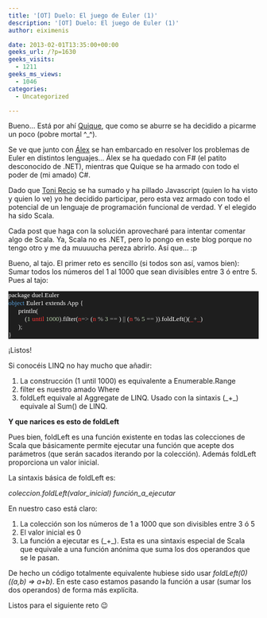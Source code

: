 ```yaml
---
title: '[OT] Duelo: El juego de Euler (1)'
description: '[OT] Duelo: El juego de Euler (1)'
author: eiximenis

date: 2013-02-01T13:35:00+00:00
geeks_url: /?p=1630
geeks_visits:
  - 1211
geeks_ms_views:
  - 1046
categories:
  - Uncategorized

---
```

Bueno… Está por ahí <a href="https://twitter.com/quiqu3" target="_blank" rel="noopener noreferrer">Quique</a>, que como se aburre se ha decidido a picarme un poco (pobre mortal ^_^).

Se ve que junto con <a href="https://twitter.com/acasquete" target="_blank" rel="noopener noreferrer">Álex</a> se han embarcado en resolver los problemas de Euler en distintos lenguajes… Álex se ha quedado con F# (el patito desconocido de .NET), mientras que Quique se ha armado con todo el poder de (mi amado) C#.

Dado que <a href="https://twitter.com/tonirecio" target="_blank" rel="noopener noreferrer">Toni Recio</a> se ha sumado y ha pillado Javascript (quien lo ha visto y quien lo ve) yo he decidido participar, pero esta vez armado con todo el potencial de un lenguaje de programación funcional de verdad. Y el elegido ha sido Scala.

Cada post que haga con la solución aprovecharé para intentar comentar algo de Scala. Ya, Scala no es .NET, pero lo pongo en este blog porque no tengo otro y me da muuuucha pereza abrirlo. Así que… :p

Bueno, al tajo. El primer reto es sencillo (si todos son así, vamos bien): Sumar todos los números del 1 al 1000 que sean divisibles entre 3 ó entre 5. Pues al tajo:

<div style="font-size: 10pt; font-family: consolas; background: #1e1e1e; color: #dcdcdc">
  <p style="margin: 0px">
    <span style="color: white">package</span> <span style="color: white">duel</span><span style="color: #b4b4b4">.</span><span style="color: white">Euler</span>
  </p>
  
  <p style="margin: 0px">
    <span style="color: #569cd6">object</span> <span style="color: white">Euler1</span> <span style="color: white">extends</span> <span style="color: white">App</span> {
  </p>
  
  <p style="margin: 0px">
    &#160;&#160;&#160;&#160;&#160; <span style="color: white">println</span>(
  </p>
  
  <p style="margin: 0px">
    &#160;&#160;&#160;&#160;&#160;&#160;&#160;&#160;&#160; (<span style="color: #b5cea8">1</span> <span style="color: #ff3333">until</span> <span style="color: #b5cea8">1000</span>)<span style="color: #b4b4b4">.</span><span style="color: white">filter</span>(<span style="color: #ff3333">n</span><span style="color: #b4b4b4">=></span> (<span style="color: #ff3333">n</span> <span style="color: #b4b4b4">%</span> <span style="color: #b5cea8">3</span> <span style="color: #b4b4b4">==</span> <span style="color: #b5cea8"></span>) <span style="color: #b4b4b4">||</span> (<span style="color: #ff3333">n</span> <span style="color: #b4b4b4">%</span> <span style="color: #b5cea8">5</span> <span style="color: #b4b4b4">==</span><span style="color: #b5cea8"></span> ))<span style="color: #b4b4b4">.</span><span style="color: white">foldLeft</span>(<span style="color: #b5cea8"></span>)(<span style="color: #ff3333">_</span><span style="color: #b4b4b4">+</span><span style="color: #ff3333">_</span>)
  </p>
  
  <p style="margin: 0px">
    &#160;&#160;&#160;&#160;&#160; );
  </p>
  
  <p style="margin: 0px">
    }
  </p></p>
</div>

¡Listos!

Si conocéis LINQ no hay mucho que añadir:

  1. La construcción (1 until 1000) es equivalente a Enumerable.Range
  2. filter es nuestro amado Where
  3. foldLeft equivale al Aggregate de LINQ. Usado con la sintaxis (\_+\_) equivale al Sum() de LINQ.

**Y que narices es esto de foldLeft**

Pues bien, foldLeft es una función existente en todas las colecciones de Scala que básicamente permite ejecutar una función que acepte dos parámetros (que serán sacados iterando por la colección). Además foldLeft proporciona un valor inicial.

La sintaxis básica de foldLeft es:

_coleccion.foldLeft(valor\_inicial) función\_a_ejecutar_

En nuestro caso está claro:

  1. La colección son los números de 1 a 1000 que son divisibles entre 3 ó 5
  2. El valor inicial es 0
  3. La función a ejecutar es (\_+\_). Esta es una sintaxis especial de Scala que equivale a una función anónima que suma los dos operandos que se le pasan.

De hecho un código totalmente equivalente hubiese sido usar _foldLeft(0)((a,b) => a+b)_. En este caso estamos pasando la función a usar (sumar los dos operandos) de forma más explícita.

Listos para el siguiente reto 😉